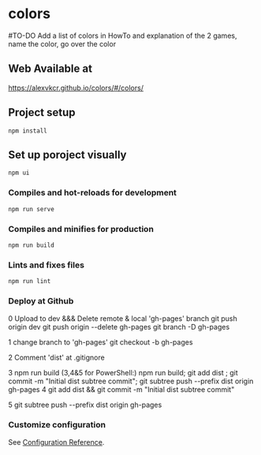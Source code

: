 # colors
#TO-DO
Add a list of colors in HowTo and explanation of the 2 games, name the color, go over the color

## Web Available at

https://alexvkcr.github.io/colors/#/colors/

## Project setup

```
npm install
```

## Set up poroject visually

```
npm ui
```

### Compiles and hot-reloads for development

```
npm run serve
```

### Compiles and minifies for production

```
npm run build
```

### Lints and fixes files

```
npm run lint
```

### Deploy at Github

0 Upload to dev &&& Delete remote & local 'gh-pages' branch
git push origin dev
git push origin --delete gh-pages
git branch -D gh-pages

1 change branch to 'gh-pages'
git checkout -b gh-pages

2 Comment 'dist' at .gitignore

3 npm run build
(3,4&5 for PowerShell:) npm run build; git add dist ; git commit -m "Initial dist subtree commit"; git subtree push --prefix dist origin gh-pages
4 git add dist && git commit -m "Initial dist subtree commit"

5 git subtree push --prefix dist origin gh-pages

### Customize configuration

See [Configuration Reference](https://cli.vuejs.org/config/).
